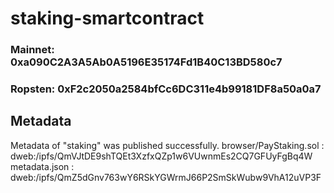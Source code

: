 # staking-smartcontract

### Mainnet: 0xa090C2A3A5Ab0A5196E35174Fd1B40C13BD580c7
### Ropsten: 0xF2c2050a2584bfCc6DC311e4b99181DF8a50a0a7

## Metadata
Metadata of "staking" was published successfully.
browser/PayStaking.sol :
dweb:/ipfs/QmVJtDE9shTQEt3XzfxQZp1w6VUwnmEs2CQ7GFUyFgBq4W
metadata.json :
dweb:/ipfs/QmZ5dGnv763wY6RSkYGWrmJ66P2SmSkWubw9VhA12uVP3F
